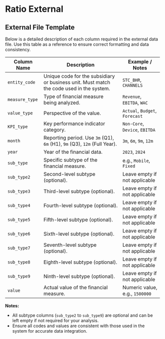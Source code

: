 # **Ratio External**

## **External File Template**

Below is a detailed description of each column required in the external data file. Use this table as a reference to ensure correct formatting and data consistency.

| **Column Name** | **Description** | **Example / Notes** |
|-----------------|----------------|---------------------|
| `entity_code`   | Unique code for the subsidiary or business unit. Must match the code used in the system. | `STC_BHR`, `CHANNELS` |
| `measure_type`  | Type of financial measure being analyzed. | `Revenue`, `EBITDA`, `WAC` |
| `value_type`    | Perspective of the value. | `Actual`, `Budget`, `Forecast` |
| `KPI_type`      | Key performance indicator category. | `Non-Core`, `Device`, `EBITDA` |
| `month`         | Reporting period. Use `3m` (Q1), `6m` (H1), `9m` (Q3), `12m` (Full Year). | `3m`, `6m`, `9m`, `12m` |
| `year`          | Year of the financial data. | `2023`, `2024` |
| `sub_type`      | Specific subtype of the financial measure. | e.g., `Mobile`, `Fixed` |
| `sub_type2`     | Second-level subtype (optional). | Leave empty if not applicable |
| `sub_type3`     | Third-level subtype (optional). | Leave empty if not applicable |
| `sub_type4`     | Fourth-level subtype (optional). | Leave empty if not applicable |
| `sub_type5`     | Fifth-level subtype (optional). | Leave empty if not applicable |
| `sub_type6`     | Sixth-level subtype (optional). | Leave empty if not applicable |
| `sub_type7`     | Seventh-level subtype (optional). | Leave empty if not applicable |
| `sub_type8`     | Eighth-level subtype (optional). | Leave empty if not applicable |
| `sub_type9`     | Ninth-level subtype (optional). | Leave empty if not applicable |
| `value`         | Actual value of the financial measure. | Numeric value, e.g., `1500000` |

**Notes:**
- All subtype columns (`sub_type2` to `sub_type9`) are optional and can be left empty if not required for your analysis.
- Ensure all codes and values are consistent with those used in the system for accurate data integration.


